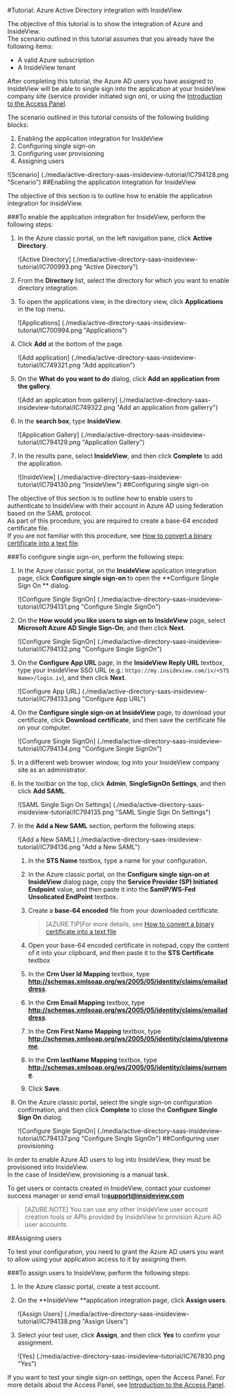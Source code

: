 <properties 
    pageTitle="Tutorial: Azure Active Directory integration with InsideView | Microsoft Azure" 
    description="Learn how to use InsideView with Azure Active Directory to enable single sign-on, automated provisioning, and more!" 
    services="active-directory" 
    authors="jeevansd"  
    documentationCenter="na" 
    manager="femila"/>
<tags 
    ms.service="active-directory" 
    ms.devlang="na" 
    ms.topic="article" 
    ms.tgt_pltfrm="na" 
    ms.workload="identity" 
    ms.date="09/29/2016" 
    ms.author="jeedes" />

#<a name="tutorial-azure-active-directory-integration-with-insideview"></a>Tutorial: Azure Active Directory integration with InsideView
  
The objective of this tutorial is to show the integration of Azure and InsideView.  
The scenario outlined in this tutorial assumes that you already have the following items:

-   A valid Azure subscription
-   A InsideView tenant
  
After completing this tutorial, the Azure AD users you have assigned to InsideView will be able to single sign into the application at your InsideView company site (service provider initiated sign on), or using the [Introduction to the Access Panel](active-directory-saas-access-panel-introduction.md).
  
The scenario outlined in this tutorial consists of the following building blocks:

1.  Enabling the application integration for InsideView
2.  Configuring single sign-on
3.  Configuring user provisioning
4.  Assigning users

![Scenario] (./media/active-directory-saas-insideview-tutorial/IC794128.png "Scenario")
##<a name="enabling-the-application-integration-for-insideview"></a>Enabling the application integration for InsideView
  
The objective of this section is to outline how to enable the application integration for InsideView.

###<a name="to-enable-the-application-integration-for-insideview-perform-the-following-steps"></a>To enable the application integration for InsideView, perform the following steps:

1.  In the Azure classic portal, on the left navigation pane, click **Active Directory**.

    ![Active Directory] (./media/active-directory-saas-insideview-tutorial/IC700993.png "Active Directory")

2.  From the **Directory** list, select the directory for which you want to enable directory integration.

3.  To open the applications view, in the directory view, click **Applications** in the top menu.

    ![Applications] (./media/active-directory-saas-insideview-tutorial/IC700994.png "Applications")

4.  Click **Add** at the bottom of the page.

    ![Add application] (./media/active-directory-saas-insideview-tutorial/IC749321.png "Add application")

5.  On the **What do you want to do** dialog, click **Add an application from the gallery**.

    ![Add an application from gallerry] (./media/active-directory-saas-insideview-tutorial/IC749322.png "Add an application from gallerry")

6.  In the **search box**, type **InsideView**.

    ![Application Gallery] (./media/active-directory-saas-insideview-tutorial/IC794129.png "Application Gallery")

7.  In the results pane, select **InsideView**, and then click **Complete** to add the application.

    ![InsideView] (./media/active-directory-saas-insideview-tutorial/IC794130.png "InsideView")
##<a name="configuring-single-sign-on"></a>Configuring single sign-on
  
The objective of this section is to outline how to enable users to authenticate to InsideView with their account in Azure AD using federation based on the SAML protocol.  
As part of this procedure, you are required to create a base-64 encoded certificate file.  
If you are not familiar with this procedure, see [How to convert a binary certificate into a text file](http://youtu.be/PlgrzUZ-Y1o).

###<a name="to-configure-single-sign-on-perform-the-following-steps"></a>To configure single sign-on, perform the following steps:

1.  In the Azure classic portal, on the **InsideView** application integration page, click **Configure single sign-on** to open the **Configure Single Sign On ** dialog.

    ![Configure Single SignOn] (./media/active-directory-saas-insideview-tutorial/IC794131.png "Configure Single SignOn")

2.  On the **How would you like users to sign on to InsideView** page, select **Microsoft Azure AD Single Sign-On**, and then click **Next**.

    ![Configure Single SignOn] (./media/active-directory-saas-insideview-tutorial/IC794132.png "Configure Single SignOn")

3.  On the **Configure App URL** page, in the **InsideView Reply URL** textbox, type your InsideView SSO URL (e.g.: `https://my.insideview.com/iv/<STS Name>/login.iv`), and then click **Next**.

    ![Configure App URL] (./media/active-directory-saas-insideview-tutorial/IC794133.png "Configure App URL")

4.  On the **Configure single sign-on at InsideView** page, to download your certificate, click **Download certificate**, and then save the certificate file on your computer.

    ![Configure Single SignOn] (./media/active-directory-saas-insideview-tutorial/IC794134.png "Configure Single SignOn")

5.  In a different web browser window, log into your InsideView company site as an administrator.

6.  In the toolbar on the top, click **Admin**, **SingleSignOn Settings**, and then click **Add SAML**.

    ![SAML Single Sign On Settings] (./media/active-directory-saas-insideview-tutorial/IC794135.png "SAML Single Sign On Settings")

7.  In the **Add a New SAML** section, perform the following steps:

    ![Add a New SAML] (./media/active-directory-saas-insideview-tutorial/IC794136.png "Add a New SAML")

    1.  In the **STS Name** textbox, type a name for your configuration.
    2.  In the Azure classic portal, on the **Configure single sign-on at InsideView** dialog page, copy the **Service Provider (SP) Initiated Endpoint** value, and then paste it into the **SamlP/WS-Fed Unsolicated EndPoint** textbox.
    3.  Create a **base-64 encoded** file from your downloaded certificate.
        
        >[AZURE.TIP]For more details, see [How to convert a binary certificate into a text file](http://youtu.be/PlgrzUZ-Y1o)

    4.  Open your base-64 encoded certificate in notepad, copy the content of it into your clipboard, and then paste it to the **STS Certificate** textbox
    5.  In the **Crm User Id Mapping** textbox, type **http://schemas.xmlsoap.org/ws/2005/05/identity/claims/emailaddress**.
    6.  In the **Crm Email Mapping** textbox, type **http://schemas.xmlsoap.org/ws/2005/05/identity/claims/emailaddress**.
    7.  In the **Crm First Name Mapping** textbox, type **http://schemas.xmlsoap.org/ws/2005/05/identity/claims/givenname**.
    8.  In the **Crm lastName Mapping** textbox, type **http://schemas.xmlsoap.org/ws/2005/05/identity/claims/surname**.
    9.  Click **Save**.

8.  On the Azure classic portal, select the single sign-on configuration confirmation, and then click **Complete** to close the **Configure Single Sign On** dialog.

    ![Configure Single SignOn] (./media/active-directory-saas-insideview-tutorial/IC794137.png "Configure Single SignOn")
##<a name="configuring-user-provisioning"></a>Configuring user provisioning
  
In order to enable Azure AD users to log into InsideView, they must be provisioned into InsideView.  
In the case of InsideView, provisioning is a manual task.
  
To get users or contacts created in InsideView, contact your customer success manager or send email to**support@insideview.com**

>[AZURE.NOTE] You can use any other InsideView user account creation tools or APIs provided by InsideView to provision Azure AD user accounts.

##<a name="assigning-users"></a>Assigning users
  
To test your configuration, you need to grant the Azure AD users you want to allow using your application access to it by assigning them.

###<a name="to-assign-users-to-insideview-perform-the-following-steps"></a>To assign users to InsideView, perform the following steps:

1.  In the Azure classic portal, create a test account.

2.  On the **InsideView **application integration page, click **Assign users**.

    ![Assign Users] (./media/active-directory-saas-insideview-tutorial/IC794138.png "Assign Users")

3.  Select your test user, click **Assign**, and then click **Yes** to confirm your assignment.

    ![Yes] (./media/active-directory-saas-insideview-tutorial/IC767830.png "Yes")
  
If you want to test your single sign-on settings, open the Access Panel. For more details about the Access Panel, see [Introduction to the Access Panel](active-directory-saas-access-panel-introduction.md).